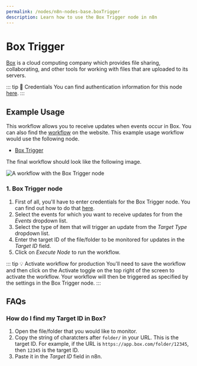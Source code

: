```yaml
---
permalink: /nodes/n8n-nodes-base.boxTrigger
description: Learn how to use the Box Trigger node in n8n
---
```


# Box Trigger

[Box](https://www.box.com/) is a cloud computing company which provides file sharing, collaborating, and other tools for working with files that are uploaded to its servers.

::: tip 🔑 Credentials
You can find authentication information for this node [here](../../../credentials/Box/README.md).
:::


## Example Usage

This workflow allows you to receive updates when events occur in Box. You can also find the [workflow](https://n8n.io/workflows/560) on the website. This example usage workflow would use the following node.
- [Box Trigger]()

The final workflow should look like the following image.

![A workflow with the Box Trigger node](./workflow.png)


### 1. Box Trigger node

1. First of all, you'll have to enter credentials for the Box Trigger node. You can find out how to do that [here](../../../credentials/Box/README.md).
2. Select the events for which you want to receive updates for from the *Events* dropdown list.
3. Select the type of item that will trigger an update from the *Target Type* dropdown list.
4. Enter the target ID of the file/folder to be monitored for updates in the *Target ID* field.
5. Click on *Execute Node* to run the workflow.

::: tip 💡 Activate workflow for production
You'll need to save the workflow and then click on the Activate toggle on the top right of the screen to activate the workflow. Your workflow will then be triggered as specified by the settings in the Box Trigger node.
:::

## FAQs

### How do I find my Target ID in Box?
1. Open the file/folder that you would like to monitor.
2. Copy the string of charatcters after `folder/` in your URL. This is the target ID. For example, if the URL is `https://app.box.com/folder/12345`, then `12345` is the target ID.
3. Paste it in the *Target ID* field in n8n.
